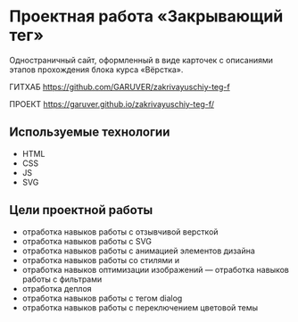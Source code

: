 # Проектная работа «Закрывающий тег»

Одностраничный сайт, оформленный в виде карточек с описаниями этапов прохождения блока курса «Вёрстка».

ГИТХАБ https://github.com/GARUVER/zakrivayuschiy-teg-f

ПРОЕКТ https://garuver.github.io/zakrivayuschiy-teg-f/

## Используемые технологии

- HTML
- CSS
- JS
- SVG

## Цели проектной работы

- отработка навыков работы с отзывчивой версткой
- отработка навыков работы с SVG
- отработка навыков работы с анимацией элементов дизайна
- отработка навыков работы со стилями и
- отработка навыков оптимизации изображений
  — отработка навыков работы с фильтрами
- отработка деплоя
- отработка навыков работы с тегом dialog
- отработка навыков работы с переключением цветовой темы
